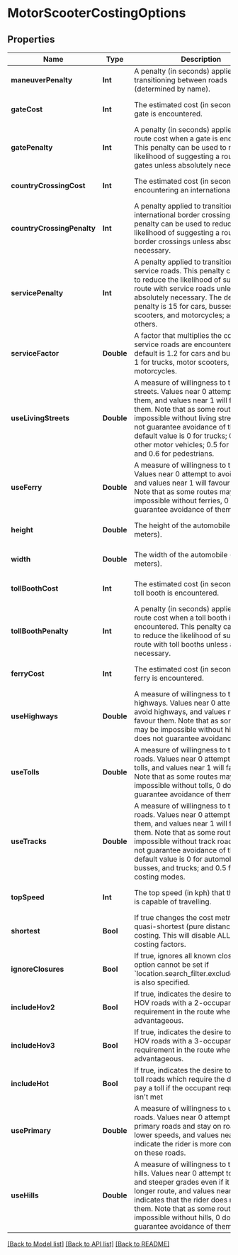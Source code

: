 # MotorScooterCostingOptions

## Properties
Name | Type | Description | Notes
------------ | ------------- | ------------- | -------------
**maneuverPenalty** | **Int** | A penalty (in seconds) applied when transitioning between roads (determined by name). | [optional] [default to 5]
**gateCost** | **Int** | The estimated cost (in seconds) when a gate is encountered. | [optional] [default to 15]
**gatePenalty** | **Int** | A penalty (in seconds) applied to the route cost when a gate is encountered. This penalty can be used to reduce the likelihood of suggesting a route with gates unless absolutely necessary. | [optional] [default to 300]
**countryCrossingCost** | **Int** | The estimated cost (in seconds) when encountering an international border. | [optional] [default to 600]
**countryCrossingPenalty** | **Int** | A penalty applied to transitions to international border crossings. This penalty can be used to reduce the likelihood of suggesting a route with border crossings unless absolutely necessary. | [optional] [default to 0]
**servicePenalty** | **Int** | A penalty applied to transitions to service roads. This penalty can be used to reduce the likelihood of suggesting a route with service roads unless absolutely necessary. The default penalty is 15 for cars, busses, motor scooters, and motorcycles; and zero for others. | [optional] 
**serviceFactor** | **Double** | A factor that multiplies the cost when service roads are encountered. The default is 1.2 for cars and busses, and 1 for trucks, motor scooters, and motorcycles. | [optional] [default to 1]
**useLivingStreets** | **Double** | A measure of willingness to take living streets. Values near 0 attempt to avoid them, and values near 1 will favour them. Note that as some routes may be impossible without living streets, 0 does not guarantee avoidance of them. The default value is 0 for trucks; 0.1 for other motor vehicles; 0.5 for bicycles; and 0.6 for pedestrians. | [optional] 
**useFerry** | **Double** | A measure of willingness to take ferries. Values near 0 attempt to avoid ferries, and values near 1 will favour them. Note that as some routes may be impossible without ferries, 0 does not guarantee avoidance of them. | [optional] [default to 0.5]
**height** | **Double** | The height of the automobile (in meters). | [optional] [default to 1.9]
**width** | **Double** | The width of the automobile (in meters). | [optional] [default to 1.6]
**tollBoothCost** | **Int** | The estimated cost (in seconds) when a toll booth is encountered. | [optional] [default to 15]
**tollBoothPenalty** | **Int** | A penalty (in seconds) applied to the route cost when a toll booth is encountered. This penalty can be used to reduce the likelihood of suggesting a route with toll booths unless absolutely necessary. | [optional] [default to 0]
**ferryCost** | **Int** | The estimated cost (in seconds) when a ferry is encountered. | [optional] [default to 300]
**useHighways** | **Double** | A measure of willingness to take highways. Values near 0 attempt to avoid highways, and values near 1 will favour them. Note that as some routes may be impossible without highways, 0 does not guarantee avoidance of them. | [optional] [default to 0.5]
**useTolls** | **Double** | A measure of willingness to take toll roads. Values near 0 attempt to avoid tolls, and values near 1 will favour them. Note that as some routes may be impossible without tolls, 0 does not guarantee avoidance of them. | [optional] [default to 0.5]
**useTracks** | **Double** | A measure of willingness to take track roads. Values near 0 attempt to avoid them, and values near 1 will favour them. Note that as some routes may be impossible without track roads, 0 does not guarantee avoidance of them. The default value is 0 for automobiles, busses, and trucks; and 0.5 for all other costing modes. | [optional] 
**topSpeed** | **Int** | The top speed (in kph) that the vehicle is capable of travelling. | [optional] [default to 140]
**shortest** | **Bool** | If true changes the cost metric to be quasi-shortest (pure distance-based) costing. This will disable ALL other costing factors. | [optional] [default to false]
**ignoreClosures** | **Bool** | If true, ignores all known closures. This option cannot be set if &#x60;location.search_filter.exclude_closures&#x60; is also specified. | [optional] [default to false]
**includeHov2** | **Bool** | If true, indicates the desire to include HOV roads with a 2-occupant requirement in the route when advantageous. | [optional] [default to false]
**includeHov3** | **Bool** | If true, indicates the desire to include HOV roads with a 3-occupant requirement in the route when advantageous. | [optional] [default to false]
**includeHot** | **Bool** | If true, indicates the desire to include toll roads which require the driver to pay a toll if the occupant requirement isn&#39;t met | [optional] [default to false]
**usePrimary** | **Double** | A measure of willingness to use primary roads. Values near 0 attempt to avoid primary roads and stay on roads with lower speeds, and values near 1 indicate the rider is more comfortable on these roads. | [optional] [default to 0.5]
**useHills** | **Double** | A measure of willingness to take tackle hills. Values near 0 attempt to avoid hills and steeper grades even if it means a longer route, and values near 1 indicates that the rider does not fear them. Note that as some routes may be impossible without hills, 0 does not guarantee avoidance of them. | [optional] [default to 0.5]

[[Back to Model list]](../README.md#documentation-for-models) [[Back to API list]](../README.md#documentation-for-api-endpoints) [[Back to README]](../README.md)


